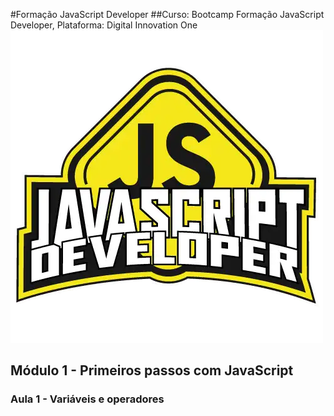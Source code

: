 #Formação JavaScript Developer
##Curso: Bootcamp Formação JavaScript Developer, Plataforma: Digital Innovation One
![imagem](/Imagens/Logo_Bootcamp.webp)

## Módulo 1 - Primeiros passos com JavaScript
### Aula 1 - Variáveis e operadores
